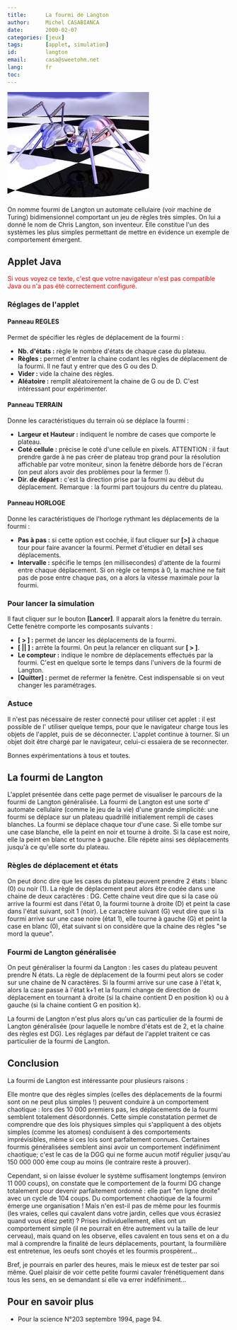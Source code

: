 ```yaml
---
title:      La fourmi de Langton
author:     Michel CASABIANCA
date:       2000-02-07
categories: [jeux]
tags:       [applet, simulation]
id:         langton
email:      casa@sweetohm.net
lang:       fr
toc:        
---
```


![](langton.titre.png)

On nomme fourmi de Langton un automate cellulaire (voir machine de Turing) bidimensionnel comportant un jeu de règles très simples. On lui a donné le nom de Chris Langton, son inventeur. Elle constitue l'un des systèmes les plus simples permettant de mettre en évidence un exemple de comportement émergent.

<!--more-->

Applet Java
-----------

<applet code="Fourmi.class" codebase="../java/langton" width="220" height="300">
<font color="red">
Si vous voyez ce texte, c'est que votre navigateur n'est 
pas compatible Java ou n'a pas &eacute;t&eacute; correctement configur&eacute;.
</font>
</applet>

### Réglages de l'applet

#### Panneau REGLES

Permet de spécifier les règles de déplacement de la fourmi :

- **Nb. d'états :** règle le nombre d'états de chaque case du plateau.
- **Règles :** permet d'entrer la chaine codant les règles de
  déplacement de la fourmi. Il ne faut y entrer que des G ou des D.
- **Vider :** vide la chaine des règles.
- **Aléatoire :** remplit aléatoirement la chaine de G ou de D. C'est
  intéressant pour expérimenter.

#### Panneau TERRAIN

Donne les caractéristiques du terrain où se déplace la fourmi :

- **Largeur et Hauteur :** indiquent le nombre de cases que comporte
  le plateau.
- **Coté cellule :** précise le coté d'une cellule en pixels.
  ATTENTION : il faut prendre garde à ne pas créer de plateau trop
  grand pour la résolution affichable par votre moniteur, sinon la
  fenètre déborde hors de l'écran (on peut alors avoir des problèmes
  pour la fermer !).
- **Dir. de départ :** c'est la direction prise par la fourmi au début
  du déplacement. Remarque : la fourmi part toujours du centre du
  plateau.

#### Panneau HORLOGE

Donne les caractéristiques de l'horloge rythmant les déplacements de la
fourmi :

- **Pas à pas :** si cette option est cochée, il faut cliquer sur
  **[\>]** à chaque tour pour faire avancer la fourmi. Permet
  d'étudier en détail ses déplacements.
- **Intervalle :** spécifie le temps (en millisecondes) d'attente de
  la fourmi entre chaque déplacement. Si on règle ce temps à 0, la
  machine ne fait pas de pose entre chaque pas, on a alors la vitesse
  maximale pour la fourmi.

### Pour lancer la simulation

Il faut cliquer sur le bouton **[Lancer]**. Il apparait alors la fenètre
du terrain. Cette fenètre comporte les composants suivants :

- **[ \> ] :** permet de lancer les déplacements de la fourmi.
- **[ || ] :** arrète la fourmi. On peut la relancer en cliquant sur
  **[ \> ]**.
- **Le compteur :** indique le nombre de déplacements effectués par la
  fourmi. C'est en quelque sorte le temps dans l'univers de la fourmi
  de Langton.
- **[Quitter] :** permet de refermer la fenètre. Cest indispensable si
  on veut changer les paramétrages.

### Astuce

Il n'est pas nécessaire de rester connecté pour utiliser cet applet : il
est possible de l' utiliser quelque temps, pour que le navigateur charge
tous les objets de l'applet, puis de se déconnecter. L'applet continue à
tourner. Si un objet doit être chargé par le navigateur, celui-ci
essaiera de se reconnecter.

Bonnes expérimentations à tous et toutes.

La fourmi de Langton
--------------------

L'applet présentée dans cette page permet de visualiser le parcours de
la fourmi de Langton généralisée. La fourmi de Langton est une sorte d'
automate cellulaire (comme le jeu de la vie) d'une grande simplicité:
une fourmi se déplace sur un plateau quadrillé initialement rempli de
cases blanches. La fourmi se déplace chaque tour d'une case. Si elle
tombe sur une case blanche, elle la peint en noir et tourne à droite. Si
la case est noire, elle la peint en blanc et tourne à gauche. Elle
répète ainsi ses déplacements jusqu'à ce qu'elle sorte du plateau.

### Règles de déplacement et états

On peut donc dire que les cases du plateau peuvent prendre 2 états :
blanc (0) ou noir (1). La règle de déplacement peut alors être codée
dans une chaine de deux caractères : DG. Cette chaine veut dire que si
la case où arrive la fourmi est dans l'état 0, la fourmi tourne à droite
(D) et peint la case dans l'état suivant, soit 1 (noir). Le caractère
suivant (G) veut dire que si la fourmi arrive sur une case noire (état
1), elle tourne à gauche (G) et peint la case en blanc (0), état suivant
si on considère que la chaine des règles "se mord la queue".

### Fourmi de Langton généralisée

On peut généraliser la fourmi da Langton : les cases du plateau peuvent
prendre N états. La règle de déplacement de la fourmi peut alors se
coder sur une chaine de N caractères. Si la fourmi arrive sur une case à
l'état k, alors la case passe à l'état k+1 et la fourmi change de
direction de déplacement en tournant à droite (si la chaine contient D
en position k) ou à gauche (si la chaine contient G en position k).

La fourmi de Langton n'est plus alors qu'un cas particulier de la fourmi
de Langton généralisée (pour laquelle le nombre d'états est de 2, et la
chaine des règles est DG). Les réglages par défaut de l'applet traitent
ce cas particulier de la fourmi de Langton.

Conclusion
----------

La fourmi de Langton est intéressante pour plusieurs raisons :

Elle montre que des règles simples (celles des déplacements de la fourmi
sont on ne peut plus simples !) peuvent conduire à un comportement
chaotique : lors des 10 000 premiers pas, les déplacements de la fourmi
semblent totalement désordonnés. Cette simple constatation permet de
comprendre que des lois physiques simples qui s'appliquent à des objets
simples (comme les atomes) conduisent à des comportements imprévisibles,
même si ces lois sont parfaitement connues. Certaines fourmis
généralisées semblent ainsi avoir un comportement indéfiniment
chaotique; c'est le cas de la DGG qui ne forme aucun motif régulier
jusqu'au 150 000 000 ème coup au moins (le contraire reste à prouver).

Cependant, si on laisse évoluer le système suffisament longtemps
(environ 11 000 coups), on constate que le comportement de la fourmi DG
change totalement pour devenir parfaitement ordonné : elle part "en
ligne droite" avec un cycle de 104 coups. Du comportement chaotique de
la fourmi émerge une organisation ! Mais n'en est-il pas de même pour
les fourmis (les vraies, celles qui cavalent dans votre jardin, celles
que vous écrasiez quand vous étiez petit) ? Prises individuellement,
elles ont un comportement simple (il ne pourrait en être autrement vu la
taille de leur cerveau), mais quand on les observe, elles cavalent en
tous sens et on a du mal à comprendre la finalité de leurs déplacements,
pourtant, la fourmilière est entretenue, les oeufs sont choyés et les
fourmis prospèrent...

Bref, je pourrais en parler des heures, mais le mieux est de tester par
soi même. Quel plaisir de voir cette petite fourmi cavaler
frénétiquement dans tous les sens, en se demandant si elle va errer
indéfiniment...

Pour en savoir plus
-------------------

- Pour la science N°203 septembre 1994, page 94.

